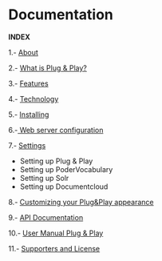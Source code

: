 Documentation
=============

**INDEX**

1.- [About](https://github.com/poderopedia/Documentation/blob/master/1.-About.md "About")

2.- [What is Plug & Play?](https://github.com/poderopedia/Documentation/blob/master/2.-What%20is%20Plug%20%26%20Play.md)

3.- [Features](https://github.com/poderopedia/Documentation/blob/master/3.-Features.md "Features")

4.- [Technology](https://github.com/poderopedia/Documentation/blob/master/4.-Technology.md "Technology")

5.- [Installing
](https://github.com/poderopedia/Documentation/blob/master/5.-Installing.md "Installing")


6.-[ Web server configuration](https://github.com/poderopedia/Documentation/blob/master/6.-%20Web%20Server%20Configuration.md "Web Server")

7.- [Settings](https://github.com/poderopedia/Documentation/blob/master/7.-%20Settings.md "Settings")

* Setting up Plug & Play
* Setting up PoderVocabulary
* Setting up Solr
* Setting up Documentcloud 



8.- [Customizing your Plug&Play appearance](https://github.com/poderopedia/Documentation/blob/master/8.-%20Customizing%20your%20Plug%26Play%20appearance.md "Customizing")

9.- [API Documentation](https://github.com/poderopedia/Documentation/blob/master/9.-%20Api%20Documentation.md "Api Documentation")

10.- [User Manual Plug & Play](https://github.com/poderopedia/Documentation/blob/master/USER%20MANUAL.%20tools%20v.0.1.pdf)

11.- [Supporters and License](https://github.com/poderopedia/Documentation/blob/master/11.-%20Supporters%20and%20License.md "License")

